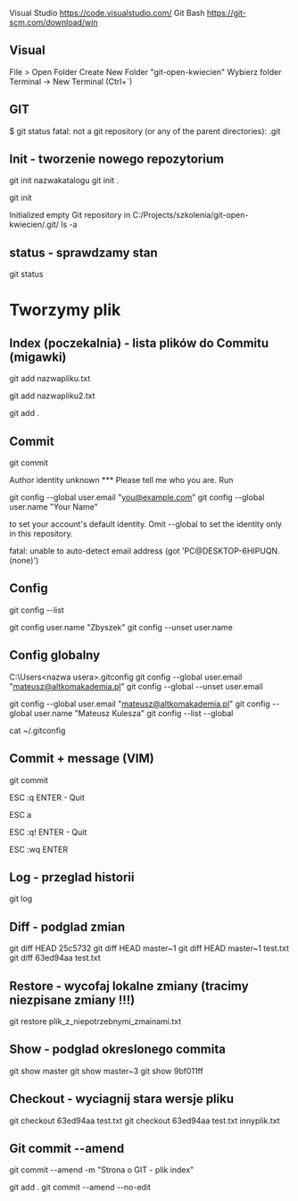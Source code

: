 Visual Studio https://code.visualstudio.com/
Git Bash https://git-scm.com/download/win

## Visual 
File > Open Folder
Create New Folder "git-open-kwiecien"
Wybierz folder
Terminal -> New Terminal (Ctrl+`)

## GIT 
$ git status
fatal: not a git repository (or any of the parent directories): .git

## Init - tworzenie nowego repozytorium
git init nazwakatalogu
git init .

git init

Initialized empty Git repository in C:/Projects/szkolenia/git-open-kwiecien/.git/
ls -a

## status - sprawdzamy stan
git status

# Tworzymy plik


## Index (poczekalnia) - lista plików do Commitu (migawki)
git add nazwapliku.txt
<!-- git status - nazwapliku.txt -- na zielono! - W poczekalni! -->
git add nazwapliku2.txt
<!-- dodajemy caly katalog bieżący do poczekalni -->
git add . 

## Commit
git commit 

Author identity unknown
*** Please tell me who you are.
Run

  git config --global user.email "you@example.com"
  git config --global user.name "Your Name"

to set your account's default identity.
Omit --global to set the identity only in this repository.

fatal: unable to auto-detect email address (got 'PC@DESKTOP-6HIPUQN.(none)')

## Config
git config --list
<!-- Kaskada - lokalne nadpisuja globalne, globlne nadpisuja wbudowane -->
<!-- katalogprojektu/.git/gitconfig -->

git config user.name "Zbyszek"
git config --unset user.name 

## Config globalny
C:\Users\<nazwa usera>\.gitconfig
git config --global user.email "mateusz@altkomakademia.pl"
git config --global --unset user.email


git config --global user.email "mateusz@altkomakademia.pl"
git config --global user.name "Mateusz Kulesza"
git config --list --global

cat ~/.gitconfig 
<!-- [user]
        email = mateusz@altkomakademia.pl
        name = Mateusz Kulesza -->

## Commit + message (VIM)
git commit 
<!-- Wychodzenie bez zmian-->
ESC :q ENTER - Quit 
<!-- Aborting commit due to empty commit message.  -->
<!-- Wprowadzanie tekstu -->
ESC a 
<!-- Wychodzenie bez zapisywania zmian -->
ESC :q! ENTER - Quit 
<!-- Zapis i commit  -->
ESC :wq ENTER
<!-- Write + Quit -->

## Log - przeglad historii
git log

## Diff - podglad zmian
git diff HEAD 25c5732
git diff HEAD master~1
git diff HEAD master~1 test.txt
git diff 63ed94aa test.txt

## Restore - wycofaj lokalne zmiany (tracimy niezpisane zmiany !!!)
git restore plik_z_niepotrzebnymi_zmainami.txt

## Show - podglad okreslonego commita
git show master
git show master~3
git show 9bf011ff

## Checkout - wyciagnij stara wersje pliku
git checkout 63ed94aa test.txt
git checkout 63ed94aa test.txt innyplik.txt

## Git commit --amend
git commit --amend -m "Strona o GIT - plik index"
<!-- New commit, new hash -->
git add .
git commit --amend --no-edit
